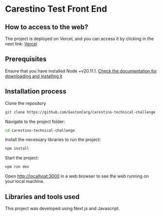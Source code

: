 # Carestino Test Front End

## How to access to the web?

The project is deployed on Vercel, and you can access it by clicking in the next link:
[Vercel](https://carestino-technical-challenge.vercel.app/)

## Prerequisites

Ensure that you have installed Node +v20.11.1.
[Check the documentation for downloading and installing it](https://nodejs.org/es)

## Installation process

Clone the repository

```bash
git clone https://github.com/GastonCarg/carestino-technical-challenge
```

Navigate to the project folder:

```bash
cd carestino-technical-challenge
```

Install the necessary libraries to run the project:

```bash
npm install
```

Start the project:

```bash
npm run dev
```

Open [http://localhost:3000](http://localhost:3000) in a web browser to see the web running on your local machine.

## Libraries and tools used

This project was developed using Next.js and Javascript.
